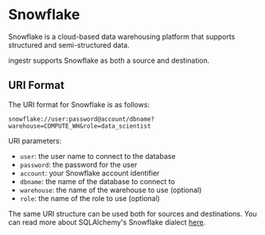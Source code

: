 # Snowflake
Snowflake is a cloud-based data warehousing platform that supports structured and semi-structured data.

ingestr supports Snowflake as both a source and destination.

## URI Format
The URI format for Snowflake is as follows:

```plaintext
snowflake://user:password@account/dbname?warehouse=COMPUTE_WH&role=data_scientist
```

URI parameters:
- `user`: the user name to connect to the database
- `password`: the password for the user
- `account`: your Snowflake account identifier
- `dbname`: the name of the database to connect to
- `warehouse`: the name of the warehouse to use (optional)
- `role`: the name of the role to use (optional)

The same URI structure can be used both for sources and destinations. You can read more about SQLAlchemy's Snowflake dialect [here](https://docs.snowflake.com/en/developer-guide/python-connector/sqlalchemy#connection-parameters).
